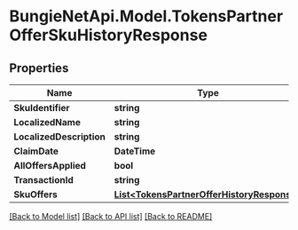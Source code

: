 
# BungieNetApi.Model.TokensPartnerOfferSkuHistoryResponse

## Properties

Name | Type | Description | Notes
------------ | ------------- | ------------- | -------------
**SkuIdentifier** | **string** |  | [optional] 
**LocalizedName** | **string** |  | [optional] 
**LocalizedDescription** | **string** |  | [optional] 
**ClaimDate** | **DateTime** |  | [optional] 
**AllOffersApplied** | **bool** |  | [optional] 
**TransactionId** | **string** |  | [optional] 
**SkuOffers** | [**List&lt;TokensPartnerOfferHistoryResponse&gt;**](TokensPartnerOfferHistoryResponse.md) |  | [optional] 

[[Back to Model list]](../README.md#documentation-for-models)
[[Back to API list]](../README.md#documentation-for-api-endpoints)
[[Back to README]](../README.md)

